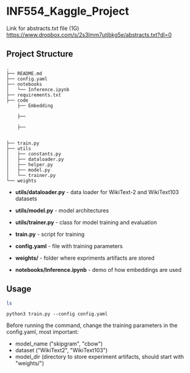 # INF554_Kaggle_Project
Link for abstracts.txt file (1G)
https://www.dropbox.com/s/2s3lmm7utjbkg5e/abstracts.txt?dl=0

## Project Structure


```
.
├── README.md
├── config.yaml
├── notebooks
│   └── Inference.ipynb
├── requirements.txt
├── code
    ├── Embedding
    
    ├── 
    
    ├──
    

├── train.py
├── utils
│   ├── constants.py
│   ├── dataloader.py
│   ├── helper.py
│   ├── model.py
│   └── trainer.py
└── weights
```

- **utils/dataloader.py** - data loader for WikiText-2 and WikiText103 datasets
- **utils/model.py** - model architectures
- **utils/trainer.py** - class for model training and evaluation

- **train.py** - script for training
- **config.yaml** - file with training parameters
- **weights/** - folder where expriments artifacts are stored
- **notebooks/Inference.ipynb** - demo of how embeddings are used

## Usage

```bash
ls
````


```
python3 train.py --config config.yaml
```

Before running the command, change the training parameters in the config.yaml, most important:

- model_name ("skipgram", "cbow")
- dataset ("WikiText2", "WikiText103")
- model_dir (directory to store experiment artifacts, should start with "weights/")


